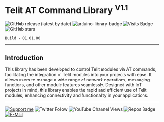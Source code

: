 # Telit AT Command Library <sup>V1.1</sup>

![GitHub release (latest by date)](https://img.shields.io/github/v/release/akkoyun/AT_Command) ![arduino-library-badge](https://www.ardu-badge.com/badge/AT_Command.svg?) ![Visits Badge](https://badges.pufler.dev/visits/akkoyun/AT_Command) ![GitHub stars](https://img.shields.io/github/stars/akkoyun/AT_Command?style=flat&logo=github)

	Build - 01.01.00

---

## Introduction

This library has been developed to control Telit modules via AT commands, facilitating the integration of Telit modules into your projects with ease. It allows users to manage a wide range of network operations, messaging functions, and other module features seamlessly. Designed with IoT projects in mind, this library enables the rapid and efficient use of Telit modules, enhancing connectivity and functionality in your applications.

---

[![Support me](https://img.shields.io/badge/Support-PATREON-GREEN.svg)](https://www.patreon.com/bePatron?u=62967889) ![Twitter Follow](https://img.shields.io/twitter/follow/gunceakkoyun?style=social) ![YouTube Channel Views](https://img.shields.io/youtube/channel/views/UCIguQGdaBT1GnnVMz5qAZ2Q?style=social) ![Repos Badge](https://badges.pufler.dev/repos/akkoyun) [![E-Mail](https://img.shields.io/badge/E_Mail-Mehmet_Gunce_Akkoyun-blue.svg)](mailto:akkoyun@me.com)
